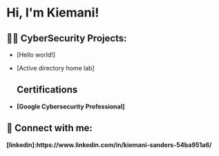 <h1>Hi, I'm Kiemani! 

<h2>👨‍💻 CyberSecurity Projects:</h2>

- [Hello world!]
  
- [Active directory home lab]

  <b><h2> Certifications</h2><b>
- [Google Cybersecurity Professional]


<h2> 🤳 Connect with me:</h2>
[linkedin]:https://www.linkedin.com/in/kiemani-sanders-54ba951a6/
